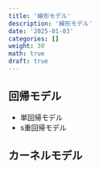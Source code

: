 ```yaml
---
title: '線形モデル'
description: '線形モデル'
date: '2025-01-03'
categories: []
weight: 30
math: true
draft: true
---
```


## 回帰モデル

- 単回帰モデル
- s重回帰モデル



## カーネルモデル



